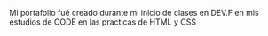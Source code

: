 Mi portafolio fué creado durante mi inicio de clases en DEV.F en mis estudios de CODE en las practicas de HTML y CSS
